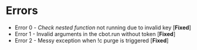 # Errors
* Error 0 - _Check nested function_ not running due to invalid key [__Fixed__]
* Error 1 - Invalid arguments in the cbot.run without token [__Fixed__]
* Error 2 - Messy exception when !c purge is triggered [__Fixed__]
